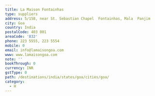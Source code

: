 ```yaml
---
title: La Maison Fontainhas
type: suppliers
address: 5/158, near St. Sebastian Chapel  Fontainhas, Mala  Panjim
city: Goa
country: India
postalCode: 403 001
areaCode: '832'
phone: 223 5555, 223 5554
mobile: 0
email: info@lamaisongoa.com
www: www.lamaisongoa.com
note: ''
bookThrough: 0
currency: INR
gstType: 0
path: /destinations/india/states/goa/cities/goa/
category:
  - H
---
```


